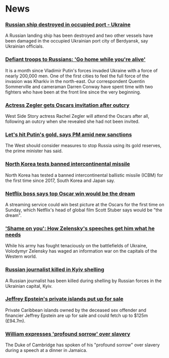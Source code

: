 # News
### [Russian ship destroyed in occupied port - Ukraine](https://www.bbc.com/news/world-europe-60859337)
A Russian landing ship has been destroyed and two other vessels have been damaged in the occupied Ukrainian port city of Berdyansk, say Ukrainian officials.
### [Defiant troops to Russians: 'Go home while you're alive'](https://www.bbc.com/news/world-europe-60860548)
It is a month since Vladimir Putin's forces invaded Ukraine with a force of nearly 200,000 men. One of the first cities to feel the full force of the invasion was Kharkiv in the north-east. Our correspondent Quentin Sommerville and cameraman Darren Conway have spent time with two fighters who have been at the front line since the very beginning.
### [Actress Zegler gets Oscars invitation after outcry](https://www.bbc.com/news/entertainment-arts-60858523)
West Side Story actress Rachel Zegler will attend the Oscars after all, following an outcry when she revealed she had not been invited.
### [Let's hit Putin's gold, says PM amid new sanctions](https://www.bbc.com/news/uk-60858511)
The West should consider measures to stop Russia using its gold reserves, the prime minister has said.
### [North Korea tests banned intercontinental missile](https://www.bbc.com/news/world-asia-60858999)
North Korea has tested a banned intercontinental ballistic missile (ICBM) for the first time since 2017, South Korea and Japan say.
### [Netflix boss says top Oscar win would be the dream](https://www.bbc.com/news/entertainment-arts-60848382)
A streaming service could win best picture at the Oscars for the first time on Sunday, which Netflix's head of global film Scott Stuber says would be "the dream".
### ['Shame on you': How Zelensky's speeches get him what he needs](https://www.bbc.com/news/world-europe-60855280)
While his army has fought tenaciously on the battlefields of Ukraine, Volodymyr Zelensky has waged an information war on the capitals of the Western world.
### [Russian journalist killed in Kyiv shelling](https://www.bbc.com/news/world-europe-60855732)
A Russian journalist has been killed during shelling by Russian forces in the Ukrainian capital, Kyiv.
### [Jeffrey Epstein's private islands put up for sale](https://www.bbc.com/news/business-60856925)
Private Caribbean islands owned by the deceased sex offender and financier Jeffrey Epstein are up for sale and could fetch up to $125m (£94.7m). 
### [William expresses 'profound sorrow' over slavery](https://www.bbc.com/news/uk-60856763)
The Duke of Cambridge has spoken of his "profound sorrow" over slavery during a speech at a dinner in Jamaica.
